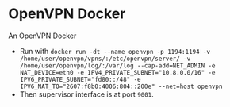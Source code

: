 # OpenVPN Docker
An OpenVPN Docker
- Run with `docker run -dt --name openvpn -p 1194:1194 -v /home/user/openvpn/vpns/:/etc/openvpn/server/ -v /home/user/openvpn/log/:/var/log --cap-add=NET_ADMIN -e NAT_DEVICE=eth0 -e IPV4_PRIVATE_SUBNET="10.8.0.0/16" -e IPV6_PRIVATE_SUBNET="fd80::/48" -e IPV6_NAT_TO="2607:f8b0:4006:804::200e" --net=host openvpn`
- Then supervisor interface is at port `9001`.

